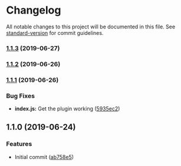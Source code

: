 # Changelog

All notable changes to this project will be documented in this file. See [standard-version](https://github.com/conventional-changelog/standard-version) for commit guidelines.

### [1.1.3](https://github.com/bluepropane/js-output-file-webpack-plugin/compare/v1.1.2...v1.1.3) (2019-06-27)



### [1.1.2](https://github.com/bluepropane/js-output-file-webpack-plugin/compare/v1.1.1...v1.1.2) (2019-06-26)



### [1.1.1](https://github.com/bluepropane/js-output-file-webpack-plugin/compare/v1.1.0...v1.1.1) (2019-06-26)


### Bug Fixes

* **index.js:** Get the plugin working ([5935ec2](https://github.com/bluepropane/js-output-file-webpack-plugin/commit/5935ec2))



## 1.1.0 (2019-06-24)


### Features

* Initial commit ([ab758e5](https://github.com/bluepropane/js-output-file-webpack-plugin/commit/ab758e5))
